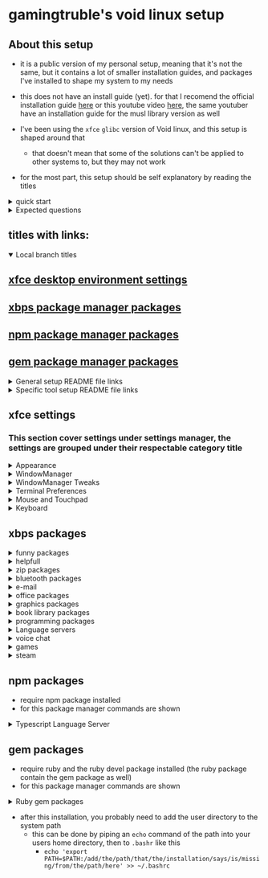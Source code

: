 # gamingtruble's void linux setup

## About this setup
* it is a public version of my personal setup, meaning that it's not the same, but it contains a lot of smaller installation guides, and packages I've installed to shape my system to my needs

* this does not have an install guide (yet). for that I recomend the official installation guide [here](https://docs.voidlinux.org/installation/index.html) or this youtube video [here](https://youtu.be/wiP38mNXujE), the same youtuber have an installation guide for the musl library version as well

* I've been using the `xfce` `glibc` version of Void linux, and this setup is shaped around that
    * that doesn't mean that some of the solutions can't be applied to other systems to, but they may not work

* for the most part, this setup should be self explanatory by reading the titles

<details>
<summary>quick start</summary>

* to use this setup repository efficiently, I recommend first looking at the packages, pick what you want/ need and then look to the `Specific too setup README file links`
    * if you're anything like me, and have good vision, but don't know how to use it, then I recommend hitting `ctrl` + `f` and search for the words `xbps`, and when you're done looking at packages, search `specific`
        * if you're even more like me, and a bit used to windows behaviour, you might want to have a look at the `xfce settings` part before you move on to the `Specific too setup README file links`
</details>

<details>
<summary>Expected questions</summary>

* why make it public?
    * I've seen a lot of people have some of the same issues as me, so it seems like a good way to help out
    
* what are you keeping away from us in your private repo?
    * I'm sorry, I'm keeping my Neovim setup, wallpaper, theme and unfinished branches to myself

* is it advanced?
    * no it's not, as I'm not a very advanced linux user. this guide will mostly help out if you happen to be completely stuck on something simple, like getting steam to run and get rid of that pesky can't find `libc.so.6` issue
</details>

## titles with links:
<details open> 
<summary>Local branch titles</summary>

## [xfce desktop environment settings](#xfce-settings)
## [xbps package manager packages](#xbps-packages)
## [npm package manager packages](#npm-packages)
## [gem package manager packages](#gem-packages)
</details>

<details>
<summary>General setup README file links</summary>

## [Launcher setup](https://github.com/gamingtruble/gamingtruble-s-void-setup/tree/launcher)
</details>

<details>
<summary>Specific tool setup README file links</summary>

## [Brightnessctl default screenbrightness setup](https://github.com/gamingtruble/gamingtruble-s-void-setup/tree/brightnessctl-default-screenbrightness-setup)
## [Bluetooth setup](https://github.com/gamingtruble/gamingtruble-s-void-setup/tree/bluetooth)
## [Themes setup](https://github.com/gamingtruble/gamingtruble-s-void-setup/tree/themes)
## [Background image setup]()
## [Neovim setup]()
## [LibreOffice setup]()
## [Thunderbird setup]()
## [Discord setup]()
## [Skype setup]()
## [Veloren setup]()
</details>

## xfce settings
### This section cover settings under settings manager, the settings are grouped under their respectable category title
<details>
<summary>Appearance</summary>

* Style  
    * Fantasma-Solid (require theme)
* Icons
    * candy-icons (require icon themes)
* Fonts   
    * Sans Regular
        * Size = 11
    * Sans Monospace Regular
        * Size = 11
</details>

<details>
<summary>WindowManager</summary>

* Keyboard
    * Maximize window = f11
    * Toggle fullscreen = Ctrl+f11
    * Move window to left workspace = Shift+Ctrl+Alt+Left
    * Move window to right workspace = Shift+Ctrl+Alt+right
    * Tile window to the top = Super+Up
    * Tile window to the bottom = Super+Down
    * Tile window to the left = Super+Left
    * Tile window to the right = Super+Right
    * Tile window to the top-left = Super+H
    * Tile window to the top-right = Super+K
    * Tile window to the bottom-left = Super+J
    * Tile window to the bottom-right = Super+L
</details>

<details>
<summary>WindowManager Tweaks</summary>

* Accessibility
    * Automatically tile windows when moving toward the screen edge = on
</details>

<details>
<summary>Terminal Preferences</summary>

* Appearance
    * Font
        * Terminus Bold 14
    * Background
        * Transparent Background
            * Opacity = 0.70
</details>

<details>
<summary>Mouse and Touchpad</summary>

* Devices
    * Touchpad
        * Tap touchpad to click = off
* Theme
    * ArcAurora Cursors (require pointer theme)
</details>

<details>
<summary>Keyboard</summary>

* Application Shortcuts
    * xkill = Ctrl+Escape
</details>

## xbps packages
<details>
<summary>funny packages</summary>

* sl
* cmatrix
</details>

<details>
<summary>helpfull</summary>

* void-repo-nonfree (allow nonfree packages on the system, needed for steam)
* void-repo-multilib (add 32 bit packages, needed for steam)
* bash-completion
* xkill
* brightnessctl
* xreader (document viewer, pdf)
* screenFetch
* xfce4-screenshooter
* noto-fonts-emoji
* ttf-ubuntu-font-family
* gnome-disk-utility
* galculator
</details>

<details>
<summary>zip packages</summary>

* thunar-archive-plugin
* xarchiver
* unzip
* xz
</details>

<details>
<summary>bluetooth packages</summary>

* bluez
* blueman
</details>

<details>
<summary>e-mail</summary>

* thunderbird
</details>

<details>
<summary>office packages</summary>

* libreoffice
* libreoffice-writer
* libreoffice-impress
* libreoffice-calc
* libreoffice-math
* libreoffice-base
* libreoffice-i18n-en
* libreoffice-i18n-nb
</details>

<details>
<summary>graphics packages</summary>

* mesa-vulkan-intel (works for cpu graphics)
* mesa-vulkan-radeon (works for amd graphics card)
* gimp
* blender
* krita
* kdenlive
</details>

<details>
<summary>book library packages</summary>

* calibre
</details>

<details>
<summary>programming packages</summary>

* git
* github-cli
* curl
* neovim
* gcc
* g++
* make
* cmake
* ruby
* ruby-devel
* pnpm
</details>

<details>
<summary>Language servers</summary>

* clang
* clang-tools-extra
* lua-language-server
</details>

<details>
<summary>voice chat</summary>

* skype
</details>

<details>
<summary>games</summary>

* dwarffortress
* minetest
* supertux2
* supertuxkart
</details>

<details>
<summary>steam</summary>

* steam
### open source drivers (mesa drivers)
* libgcc-32bit 
* libstdc++-32bit
* libdrm-32bit
* libglvnd-32bit
* mesa-dri-32bit
### more information ([here](https://wiki.voidlinux.org/voidlinux_en_all_2021-04/A/Steam))
</details>

## npm packages
* require npm package installed
* for this package manager commands are shown

<details>
<summary>Typescript Language Server</summary>


* `sudo npm install -g typescript-language-server typescript`
</details>

## gem packages
* require ruby and the ruby devel package installed (the ruby package contain the gem package as well)
* for this package manager commands are shown

<details>
<summary>Ruby gem packages</summary>

* `gem install solargraph` (ruby language server)
</details>

* after this installation, you probably need to add the user directory to the system path
    * this can be done by piping an `echo` command of the path into your users home directory, then to `.bashr` like this
        * `echo 'export PATH=$PATH:/add/the/path/that/the/installation/says/is/missing/from/the/path/here' >> ~/.bashrc`
